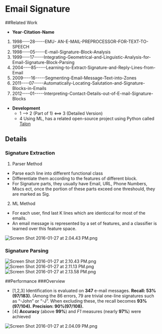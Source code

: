 # Email Signature

##Related Work 
 - **Year**-**Citation**-**Name**

1. 1998----28-----EMU- AN-E-MAIL-PREPROCESSOR-FOR-TEXT-TO-SPEECH
2. 1998----05-----E-mail-Signature-Block-Analysis
3. 1999----17-----Integrating-Geometrical-and-Linguistic-Analysis-for-Email-Signature-Block-Parsing
4. 2004----85-----Learning-to-Extract-Signature-and-Reply-Lines-from-Email
5. 2009----16-----Segmenting-Email-Message-Text-into-Zones
6. 2011----07-----Automatically-Locating-Salutation-and-Signature-Blocks-in-Emails
7. 2012----01-----Interpreting-Contact-Details-out-of-E-mail-Signature-Blocks


- **Development**
  - 1 --> 2 (Part of 1) <==> 3 (Detailed Version)
  - 4 Using ML, has a related open-source project using Python called [Talon](https://github.com/mailgun/talon)

## Details
### Signature Extraction
1. Parser Method
  - Parse each line into different functional class
  - Differentiate them according to the features of different block. 
  - For Signature parts, they usually have Email, URL, Phone Numbers, Miscs ect, once the portion of these parts exceed one threshould, they are marked as Sig.

2. ML Method
  - For each user, find last K lines which are identiccal for most of the emails.
  - An email message is represented by a set of features, and a classifier is
learned over this feature space.

![Screen Shot 2016-01-27 at 2.04.43 PM.png](quiver-image-url/D1B45FA00952AD4130BB007FA37FF4B9.png)

### Signature Parsing
![Screen Shot 2016-01-27 at 2.10.43 PM.png](quiver-image-url/FC88982F824B284519BC6823D6350779.png)
![Screen Shot 2016-01-27 at 2.11.13 PM.png](quiver-image-url/C976B739B1EE572FD3192CD10D1F51B3.png)
![Screen Shot 2016-01-27 at 2.13.58 PM.png](quiver-image-url/0C7A39A738C45F6380F11D30493DF6F1.png)

##Performance
###Overview
- [1,2,3] Identification is evaluated on __347__ e-mail messages. 
__Recall: 53% (97/183).__ (Among the 86 errors, 79 are trivial one-line signatures such as “-John” or “-J”. When excluding these, the recall becomes __93%(97/104).__ 
__Precision: 90%(97/108).__
- [4] __Accuracy__ (above __99%__) and _F1_ measures (nearly __97%__) were achieved

![Screen Shot 2016-01-27 at 2.04.09 PM.png](quiver-image-url/DFB054AB733CE5DDFF225E3DA3EC6F29.png)